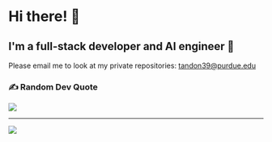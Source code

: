 <!--- <img src="https://github-readme-stats.vercel.app/api?username=Ansh2&show_icons=true&theme=radical" width="400"> -->


# Hi there! 👋

## I'm a full-stack developer and AI engineer 💫 

Please email me to look at my private repositories: tandon39@purdue.edu

### ✍️ Random Dev Quote
![](https://quotes-github-readme.vercel.app/api?type=horizontal&theme=radical)

---
[![](https://visitcount.itsvg.in/api?id=Ansh2&icon=0&color=0)](https://visitcount.itsvg.in)

<!-- Proudly created with GPRM ( https://gprm.itsvg.in ) -->
